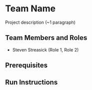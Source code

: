 # Team Name

Project description (~1 paragraph)

## Team Members and Roles

* Steven Streasick (Role 1, Role 2)

## Prerequisites

## Run Instructions
